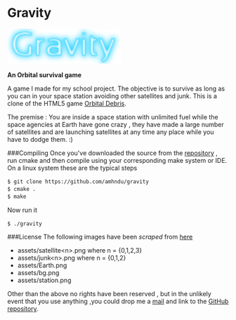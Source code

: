 Gravity
=======
![Gravity](assets/gravity.png)

**An Orbital survival game**

A game I made for my school project.
The objective is to survive as long as you can in your space station avoiding other satellites and junk.
This is a clone of the HTML5 game [Orbital Debris][orbital debris].

The premise :
You are inside a space station with unlimited fuel while the space agencies at Earth have gone crazy , they have made a large number of satellites and are launching satellites at any time any place while you have to dodge them. :)

###Compiling
Once you've downloaded the source from the [repository][repo] , run cmake and then compile using your corresponding make system or IDE.
On a linux system these are the typical steps
```sh
$ git clone https://github.com/amhndu/gravity
$ cmake .
$ make
```
Now run it
```sh
$ ./gravity
```

###License
The following images have been *scraped* from [here][orbital debris]
* assets/satellite\<n>.png where n = {0,1,2,3}
* assets/junk\<n>.png where n = {0,1,2}
* assets/Earth.png
* assets/bg.png
* assets/station.png

Other than the above no rights have been reserved , but in the unlikely event that you use anything ,you could drop me a [mail][mailaddr] and link to the [GitHub repository][repo].

[orbital debris]: http://www.allworkallplay.org/games/orbitaldebris/
[repo]: https://github.com/amhndu/gravity
[mailaddr]: mailto:amhndu@gmail.com
